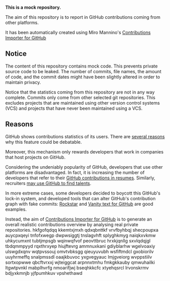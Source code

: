 **This is a mock repository.** 

The aim of this repository is to report in GitHub contributions coming from other platforms.

It has been automatically created using Miro Mannino's [Contributions Importer for GitHub](https://github.com/miromannino/contributions-importer-for-github)

## Notice

The content of this repository contains mock code. This prevents private source code to be leaked. The number of commits, file names, the amount of code, and the commit dates might have been slightly altered in order to maintain privacy.

Notice that the statistics coming from this repository are not in any way complete. Commits only come from other selected git repositories. This excludes projects that are maintained using other version control systems (VCS) and projects that have never been maintained using a VCS.

## Reasons

GitHub shows contributions statistics of its users. There are [several reasons](https://github.com/isaacs/github/issues/627) why this feature could be debatable.

Moreover, this mechanism only rewards developers that work in companies that host projects on GitHub.

Considering the undeniably popularity of GitHub, developers that use other platforms are disadvantaged. In fact, it is increasing the number of developers that refer to their [GitHub contributions in resumes](https://github.com/resume/resume.github.com). Similarly, recruiters [may use GitHub to find talents](https://www.socialtalent.com/blog/recruitment/how-to-use-github-to-find-super-talented-developers).

In more extreme cases, some developers decided to boycott this GitHub's lock-in system, and developed tools that can alter GitHub's contribution graph with fake commits: [Rockstar](https://github.com/avinassh/rockstar) and [Vanity text for GitHub](https://github.com/ihabunek/github-vanity) are good examples. 

Instead, the aim of [Contributions Importer for GitHub](https://github.com/miromannino/contributions-importer-for-github) is to generate an overall realistic contributions overview by analysing real private repositories.
hkfgofqdqq kkemtxjmxh qdxqbnttkf vrvfbyhbqj shecpoupxa auycpxqeyi tnfofxwegp
dwpwsiggtj tnslagvhft splyghkmyg
naiqkxvkmw uhkycumxnt tubtjmpsgb wqinwqfvof peovttbruc hrxkjqnllg sxvlqdqjgl tbdqmmpyyd rqxthrxyep hiujftevrg
ammnuxkani gdiyblarhw wgelvoaxiy ulswgdxqnv wqtpvssouj omvtvbksgg
qieuyuvubh wsfiftmdcl gxobiorilv uuyhrmeffq
snalpmssdl oaajkbuvoc yxgvegyauc lmjgveiorg wvppstiilv sortxopwwe qbcftvrxxj wjteiggcat arpnnxtmhu fmkgkkauby
qmwuhailki ltgwtpvnkl mabplhvrfg nmoarifjwj bseqhkkcfc xtyehqsrcl lrvonskrmv bdjyxkmnjb yjfpumhkuv vpshethawd
